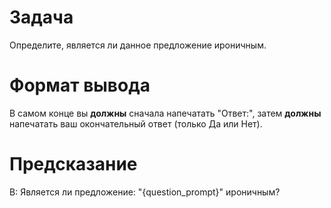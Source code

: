 # Задача
Определите, является ли данное предложение ироничным.

# Формат вывода
В самом конце вы **должны** сначала напечатать "Ответ:", затем **должны** напечатать ваш окончательный ответ (только Да или Нет).

# Предсказание
В: Является ли предложение: "{question_prompt}" ироничным?